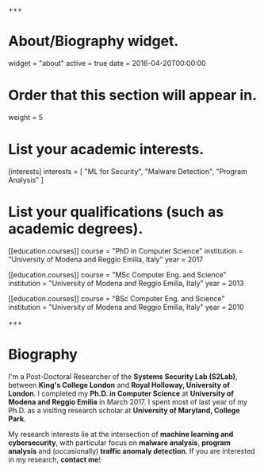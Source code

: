 +++
# About/Biography widget.
widget = "about"
active = true
date = 2016-04-20T00:00:00

# Order that this section will appear in.
weight = 5

# List your academic interests.
[interests]
  interests = [
    "ML for Security",
    "Malware Detection",
    "Program Analysis"
  ]

# List your qualifications (such as academic degrees).
[[education.courses]]
  course = "PhD in Computer Science"
  institution = "University of Modena and Reggio Emilia, Italy"
  year = 2017

[[education.courses]]
  course = "MSc Computer Eng. and Science"
  institution = "University of Modena and Reggio Emilia, Italy"
  year = 2013

[[education.courses]]
  course = "BSc Computer Eng. and Science"
  institution = "University of Modena and Reggio Emilia, Italy"
  year = 2010

+++

# Biography

I'm a Post-Doctoral Researcher of the **Systems Security Lab (S2Lab)**, between **King's College London** and **Royal Holloway, University of London**. I completed my **Ph.D. in Computer Science** at **University of Modena and Reggio Emilia** in March 2017. I spent most of last year of my Ph.D. as a visiting research scholar at **University of Maryland, College Park**.

My research interests lie at the intersection of **machine learning and cybersecurity**, with particular focus on  **malware analysis**, **program analysis** and (occasionally) **traffic anomaly detection**. If you are interested in my research, **contact me**!
